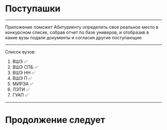 # Поступашки
____
Приложение поможет Абитуриенту определить свое реальное место в конкурсном списке, собрав отчет по базе универов, и отобразив в какие вузы подали документы и согласия другие поступающие 

____
Список вузов:
1. ВШЭ ✅
2. ВШЭ СПБ ✅
3. ВШЭ НН ✅
4. ВШЭ П ✅
5. МИРЭА ✅
6. ЛЭТИ ✅
7. ГУАП ✅
____
# Продолжение следует

